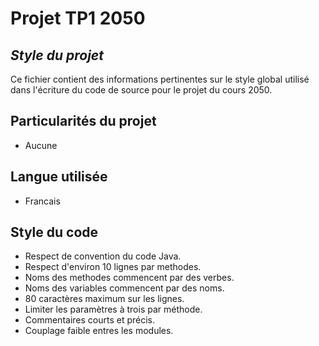 # Projet TP1 2050
## _Style du projet_
Ce fichier contient des informations pertinentes sur le style global utilisé 
dans l'écriture du code de source pour le projet du cours 2050.

## Particularités du projet

- Aucune

## Langue utilisée
- Francais

## Style du code


- Respect de convention du code Java.
- Respect d'environ 10 lignes par methodes.
- Noms des methodes commencent par des verbes.
- Noms des variables commencent par des noms.
- 80 caractères maximum sur les lignes.
- Limiter les paramètres à trois par méthode.
- Commentaires courts et précis.
- Couplage faible entres les modules.
